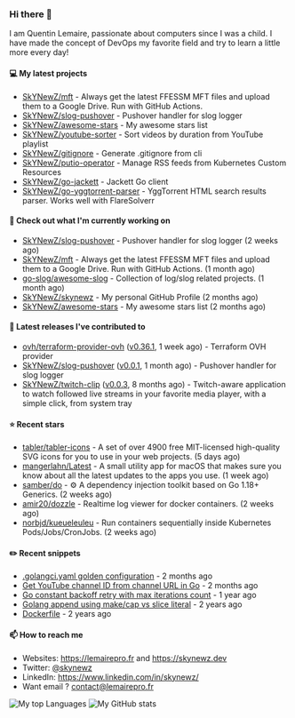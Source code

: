 ### Hi there 👋

I am Quentin Lemaire, passionate about computers since I was a child.
I have made the concept of DevOps my favorite field and try to learn a little more every day!

#### 💻 My latest projects


- [SkYNewZ/mft](https://github.com/SkYNewZ/mft) - Always get the latest FFESSM MFT files and upload them to a Google Drive. Run with GitHub Actions.
- [SkYNewZ/slog-pushover](https://github.com/SkYNewZ/slog-pushover) - Pushover handler for slog logger
- [SkYNewZ/awesome-stars](https://github.com/SkYNewZ/awesome-stars) - My awesome stars list
- [SkYNewZ/youtube-sorter](https://github.com/SkYNewZ/youtube-sorter) - Sort videos by duration from YouTube playlist
- [SkYNewZ/gitignore](https://github.com/SkYNewZ/gitignore) - Generate .gitignore from cli
- [SkYNewZ/putio-operator](https://github.com/SkYNewZ/putio-operator) - Manage RSS feeds from Kubernetes Custom Resources 
- [SkYNewZ/go-jackett](https://github.com/SkYNewZ/go-jackett) - Jackett Go client
- [SkYNewZ/go-yggtorrent-parser](https://github.com/SkYNewZ/go-yggtorrent-parser) - YggTorrent HTML search results parser. Works well with FlareSolverr

#### 👷 Check out what I'm currently working on


- [SkYNewZ/slog-pushover](https://github.com/SkYNewZ/slog-pushover) - Pushover handler for slog logger (2 weeks ago)
- [SkYNewZ/mft](https://github.com/SkYNewZ/mft) - Always get the latest FFESSM MFT files and upload them to a Google Drive. Run with GitHub Actions. (1 month ago)
- [go-slog/awesome-slog](https://github.com/go-slog/awesome-slog) - Collection of log/slog related projects. (1 month ago)
- [SkYNewZ/skynewz](https://github.com/SkYNewZ/skynewz) - My personal GitHub Profile (2 months ago)
- [SkYNewZ/awesome-stars](https://github.com/SkYNewZ/awesome-stars) - My awesome stars list (2 months ago)

#### 🚀 Latest releases I've contributed to


- [ovh/terraform-provider-ovh](https://github.com/ovh/terraform-provider-ovh) ([v0.36.1](https://github.com/ovh/terraform-provider-ovh/releases/tag/v0.36.1), 1 week ago) - Terraform OVH provider
- [SkYNewZ/slog-pushover](https://github.com/SkYNewZ/slog-pushover) ([v0.0.1](https://github.com/SkYNewZ/slog-pushover/releases/tag/v0.0.1), 1 month ago) - Pushover handler for slog logger
- [SkYNewZ/twitch-clip](https://github.com/SkYNewZ/twitch-clip) ([v0.0.3](https://github.com/SkYNewZ/twitch-clip/releases/tag/v0.0.3), 8 months ago) - Twitch-aware application to watch followed live streams in your favorite media player, with a simple click, from system tray

#### ⭐ Recent stars

- [tabler/tabler-icons](https://github.com/tabler/tabler-icons) - A set of over 4900 free MIT-licensed high-quality SVG icons for you to use in your web projects. (5 days ago)
- [mangerlahn/Latest](https://github.com/mangerlahn/Latest) - A small utility app for macOS that makes sure you know about all the latest updates to the apps you use. (1 week ago)
- [samber/do](https://github.com/samber/do) - ⚙️  A dependency injection toolkit based on Go 1.18&#43; Generics. (2 weeks ago)
- [amir20/dozzle](https://github.com/amir20/dozzle) - Realtime log viewer for docker containers.  (2 weeks ago)
- [norbjd/kueueleuleu](https://github.com/norbjd/kueueleuleu) - Run containers sequentially inside Kubernetes Pods/Jobs/CronJobs. (2 weeks ago)

#### ✏️ Recent snippets


- [.golangci.yaml golden configuration](https://gist.github.com/1298ddacb28d23738a9498509765baae) - 2 months ago
- [Get YouTube channel ID from channel URL in Go](https://gist.github.com/876c3fe69d7d84cf47510032194ff888) - 2 months ago
- [Go constant backoff retry with max iterations count](https://gist.github.com/69f09bb63ed1429557aa9121042531fa) - 1 year ago
- [Golang append using make/cap vs slice literal](https://gist.github.com/ebdcb5d1737bcabc66238d0818250f4b) - 2 years ago
- [Dockerfile](https://gist.github.com/0a0e1b32f91ea09efa1f5bdfef480b21) - 2 years ago

#### 📫 How to reach me

- Websites: https://lemairepro.fr and https://skynewz.dev
- Twitter: [@skynewz](https://twitter.com/skynewz)
- LinkedIn: https://www.linkedin.com/in/skynewz/
- Want email ? [contact@lemairepro.fr](mailto:contact@lemairepro.fr?subject=Contact%20from%20your%20Github%20Profile)

![My top Languages](https://github-readme-stats.vercel.app/api/top-langs/?username=skynewz&hide=javascript,html,css,typescript&layout=compact)
![My GitHub stats](https://github-readme-stats.vercel.app/api?username=skynewz&count_private=true&show_icons=true)

